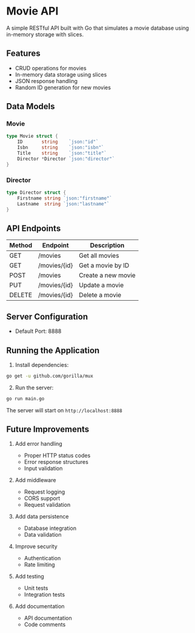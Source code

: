 # Movie API

A simple RESTful API built with Go that simulates a movie database using in-memory storage with slices.

## Features
- CRUD operations for movies
- In-memory data storage using slices
- JSON response handling
- Random ID generation for new movies

## Data Models

### Movie
```go
type Movie struct {
    ID       string    `json:"id"`
    Isbn     string    `json:"isbn"`
    Title    string    `json:"title"`
    Director *Director `json:"director"`
}
```

### Director
```go
type Director struct {
    Firstname string `json:"firstname"`
    Lastname  string `json:"lastname"`
}
```

## API Endpoints

| Method | Endpoint | Description |
|--------|----------|-------------|
| GET    | /movies  | Get all movies |
| GET    | /movies/{id} | Get a movie by ID |
| POST   | /movies  | Create a new movie |
| PUT    | /movies/{id} | Update a movie |
| DELETE | /movies/{id} | Delete a movie |

## Server Configuration
- Default Port: 8888

## Running the Application

1. Install dependencies:
```bash
go get -u github.com/gorilla/mux
```

2. Run the server:
```bash
go run main.go
```

The server will start on `http://localhost:8888`

## Future Improvements

1. Add error handling
   - Proper HTTP status codes
   - Error response structures
   - Input validation

2. Add middleware
   - Request logging
   - CORS support
   - Request validation

3. Add data persistence
   - Database integration
   - Data validation

4. Improve security
   - Authentication
   - Rate limiting

5. Add testing
   - Unit tests
   - Integration tests

6. Add documentation
   - API documentation
   - Code comments